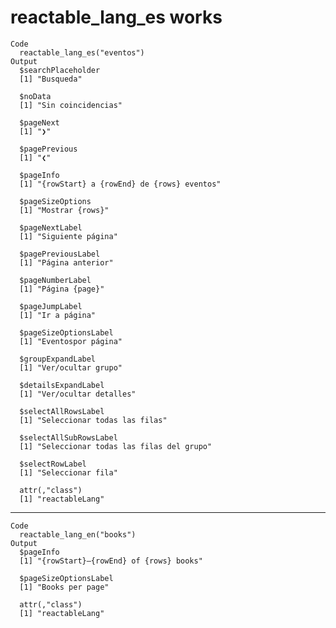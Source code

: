 # reactable_lang_es works

    Code
      reactable_lang_es("eventos")
    Output
      $searchPlaceholder
      [1] "Busqueda"
      
      $noData
      [1] "Sin coincidencias"
      
      $pageNext
      [1] "❯"
      
      $pagePrevious
      [1] "❮"
      
      $pageInfo
      [1] "{rowStart} a {rowEnd} de {rows} eventos"
      
      $pageSizeOptions
      [1] "Mostrar {rows}"
      
      $pageNextLabel
      [1] "Siguiente página"
      
      $pagePreviousLabel
      [1] "Página anterior"
      
      $pageNumberLabel
      [1] "Página {page}"
      
      $pageJumpLabel
      [1] "Ir a página"
      
      $pageSizeOptionsLabel
      [1] "Eventospor página"
      
      $groupExpandLabel
      [1] "Ver/ocultar grupo"
      
      $detailsExpandLabel
      [1] "Ver/ocultar detalles"
      
      $selectAllRowsLabel
      [1] "Seleccionar todas las filas"
      
      $selectAllSubRowsLabel
      [1] "Seleccionar todas las filas del grupo"
      
      $selectRowLabel
      [1] "Seleccionar fila"
      
      attr(,"class")
      [1] "reactableLang"

---

    Code
      reactable_lang_en("books")
    Output
      $pageInfo
      [1] "{rowStart}–{rowEnd} of {rows} books"
      
      $pageSizeOptionsLabel
      [1] "Books per page"
      
      attr(,"class")
      [1] "reactableLang"

